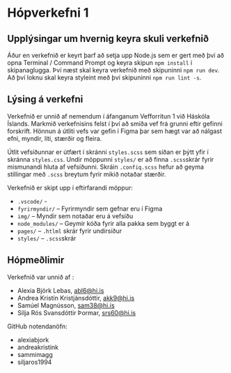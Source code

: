 # Hópverkefni 1

## Upplýsingar um hvernig keyra skuli verkefnið

Áður en verkefnið er keyrt þarf að setja upp Node.js sem er gert með því að opna Terminal / Command Prompt og keyra skipun `npm install` í skipanaglugga. Því næst skal keyra verkefnið með skipuninni `npm run dev`. Að því loknu skal keyra styleint með því skipuninni `npm run lint -s`.


## Lýsing á verkefni
Verkefnið er unnið af nemendum í áfanganum Vefforritun 1 við Háskóla Íslands. Markmið verkefnisins felst í því að smíða vef frá grunni eftir gefinni forskrift. Hönnun á útliti vefs var gefin í Figma þar sem hægt var að nálgast efni, myndir, liti, stærðir og fleira. 

Útlit vefsíðunnar er útfært í skránni `styles.scss` sem síðan er þýtt yfir í skránna `styles.css`. Undir möppunni `styles/` er að finna `.scss`skrár fyrir mismunandi hluta af vefsíðunni. Skráin `.confiq.scss` hefur að geyma stillingar með `.scss` breytum fyrir mikið notaðar stærðir.


Verkefnið er skipt upp í eftirfarandi möppur:

* `.vscode/` - 
* `fyrirmyndir/` – Fyrirmyndir sem gefnar eru í Figma
* `img/` – Myndir sem notaðar eru á vefsíðu
* `node_modules/` – Geymir kóða fyrir alla pakka sem byggt er á
* `pages/` – `.htlml` skrár fyrir undirsíður
* `styles/` – `.scss`skrár


## Hópmeðlimir
Verkefnið var unnið af :

* Alexia Björk Lebas, abl6@hi.is
* Andrea Kristín Kristjánsdóttir, akk9@hi.is
* Samúel Magnússon, sam38@hi.is
* Silja Rós Svansdóttir Þormar, srs60@hi.is

GitHub notendanöfn:

* alexiabjork
* andreakristink
* sammimagg
* siljaros1994
